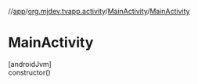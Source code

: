 //[app](../../../index.md)/[org.mjdev.tvapp.activity](../index.md)/[MainActivity](index.md)/[MainActivity](-main-activity.md)

# MainActivity

[androidJvm]\
constructor()
